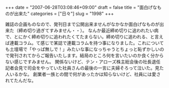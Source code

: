 +++
date = "2007-06-28T03:08:46+09:00"
draft = false
title = "面白げなものが出来た"
categories = ["日々"]
slug = "1998"
+++

雑誌の企画ものなので、発刊日まで公開出来ませんがなかなか面白げなものが出来た（締め切り過ぎてすみません・・）。
なんか最近締め切りに追われたい病で、とにかく締め切りに追われたくてたまらない。締め切りに追われる、と言えば連載コラム。て感じで某誌で連載コラムを持つ事になりました。これについても土壇場で「やっぱ無しで！」みたいな事になっちゃうとちょっと恥ずかしいので発刊されてからご報告いたします。結局のところ何を言いたいのか良く分からない感じですみません。
関係ないけど、テン・アローズ株主総会後の社長退任記者会見で司会をやっていた社員さんの最後の一言に夫婦そろって泣いた。見た人いるかな。
創業者一族との間で何があったかは知らないけど、社員には愛されてたんだな。
